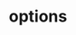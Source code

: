 ---
title: options
api:
  file: api_gateway_swagger.json
  operationId: options_api-v2-assets-edges
hidden: false
---